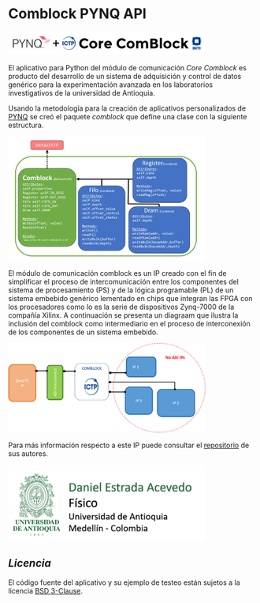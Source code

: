 # Comblock PYNQ API

<img src=".images/headerPYNQCB.png" width="400">

El aplicativo para Python del módulo de comunicación *Core Comblock* es producto del desarrollo de un sistema de adquisición y control de datos genérico para la experimentación avanzada en los laboratorios investigativos de la universidad de Antioquia. 

Usando la metodología para la creación de aplicativos personalizados de [PYNQ](https://pynq.readthedocs.io/en/v2.3/overlay_design_methodology/python_overlay_api.html) se creó el paquete *comblock* que define una clase
con la siguiente estructura. 

<img src=".images/API_structure.png" width="400">

El módulo de comunicación comblock es un IP creado con el fin de simplificar el proceso de intercomunicación entre los componentes del sistema de procesamiento (PS) y de la lógica programable (PL) de un sistema embebido genérico lementado en chips que integran las FPGA con los procesadores como lo es la serie de dispositivos Zynq-7000 de la compañía Xilinx. A continuación se presenta un diagraam que ilustra la inclusión del comblock como intermediario en el proceso de interconexión de los componentes de un sistema embebido.

<img src=".images/vivado_flow.png" width="400">


Para más información respecto a este IP puede consultar el [repositorio]((https://gitlab.com/rodrigomelo9/core-comblock)) de sus autores.


<img src=".images/firma.png" width="400">


*Licencia*
----
El código fuente del aplicativo y su ejemplo de testeo están sujetos a la licencia [BSD 3-Clause](https://github.com/DanielEstrada971102/Comblock-PYNQ-API/blob/main/LICENSE). 